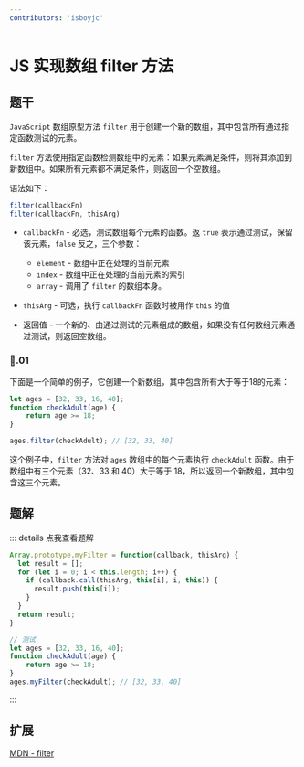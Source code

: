 ```yaml
---
contributors: 'isboyjc'
---
```


# JS 实现数组 filter 方法


## 题干

`JavaScript` 数组原型方法 `filter` 用于创建一个新的数组，其中包含所有通过指定函数测试的元素。

`filter` 方法使用指定函数检测数组中的元素：如果元素满足条件，则将其添加到新数组中。如果所有元素都不满足条件，则返回一个空数组。

语法如下：

```js
filter(callbackFn)
filter(callbackFn, thisArg)
```

- `callbackFn` -   必选，测试数组每个元素的函数。返 `true` 表示通过测试，保留该元素，`false` 反之，三个参数：
  - `element` -    数组中正在处理的当前元素
  - `index` -      数组中正在处理的当前元素的索引
  - `array` -      调用了 `filter` 的数组本身。

- `thisArg` -      可选，执行 `callbackFn` 函数时被用作 `this` 的值

- 返回值 -      一个新的、由通过测试的元素组成的数组，如果没有任何数组元素通过测试，则返回空数组。


### 🌰.01

下面是一个简单的例子，它创建一个新数组，其中包含所有大于等于18的元素：

```js
let ages = [32, 33, 16, 40];
function checkAdult(age) {
    return age >= 18;
}

ages.filter(checkAdult); // [32, 33, 40]
```

这个例子中，`filter` 方法对 `ages` 数组中的每个元素执行 `checkAdult` 函数。由于数组中有三个元素（32、33 和 40）大于等于 18，所以返回一个新数组，其中包含这三个元素。





## 题解

::: details 点我查看题解


```js
Array.prototype.myFilter = function(callback, thisArg) {
  let result = [];
  for (let i = 0; i < this.length; i++) {
    if (callback.call(thisArg, this[i], i, this)) {
      result.push(this[i]);
    }
  }
  return result;
}

// 测试
let ages = [32, 33, 16, 40];
function checkAdult(age) {
    return age >= 18;
}
ages.myFilter(checkAdult); // [32, 33, 40]
```

:::


## 扩展

[MDN - filter](https://developer.mozilla.org/zh-CN/docs/Web/JavaScript/Reference/Global_Objects/Array/filter)